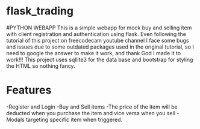 # flask_trading
#PYTHON WEBAPP
This is a simple webapp for mock buy and selling item with client registration and authentication using flask.
Even following the tutorial of this project on freecodecam youtube channel I face some bugs and issues due to some outdated
packages used in the original tutorial, so I need to google the answer to make it work, and thank God I made it to work!!!
This project uses sqllite3 for the data base and bootstrap for styling the HTML so nothing fancy.

# Features
-Register and Login
-Buy and Sell items
-The price of the item will be deducted when you purchase the item and vice versa when you sell
-Modals targeting specific item when triggered.
